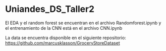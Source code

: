 # Uniandes_DS_Taller2

El EDA y el random forest se encuentran en el archivo Randomforest.ipynb y el entrenamiento de la CNN está en el archivo CNN.ipynb 

La data se encuentra disponible en el siguiente repositorio: https://github.com/marcusklasson/GroceryStoreDataset
